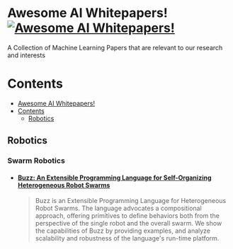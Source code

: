 # Awesome AI Whitepapers! [![Awesome AI Whitepapers!](https://cdn.rawgit.com/sindresorhus/awesome/d7305f38d29fed78fa85652e3a63e154dd8e8829/media/badge.svg)](https://github.com/sindresorhus/awesome)
A Collection of Machine Learning Papers that are relevant to our research and interests

# Contents

- [Awesome AI Whitepapers!](https://github.com/sindresorhus/awesome/#Awesome-AI-Whitepapers)
- [Contents](#contents)
  - [Robotics](#robotics)

## Robotics

### Swarm Robotics

  - #### [Buzz: An Extensible Programming Language for Self-Organizing Heterogeneous Robot Swarms](https://arxiv.org/pdf/1507.05946.pdf)
      > Buzz is an Extensible Programming Language for Heterogeneous Robot Swarms. The language advocates a compositional approach, offering primitives to define behaviors both from the perspective of the single robot and the overall swarm. We show the capabilities of Buzz by providing examples, and analyze scalability and robustness of the language's run-time platform.
